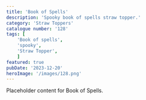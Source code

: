 ```yaml
---
title: 'Book of Spells'
description: 'Spooky book of spells straw topper.'
category: 'Straw Toppers'
catalogue number: '128'
tags: [
    'Book of spells', 
    'spooky',
    'Straw Topper', 
    ]
featured: true
pubDate: '2023-12-20'
heroImage: '/images/128.png'
---
```


Placeholder content for Book of Spells.